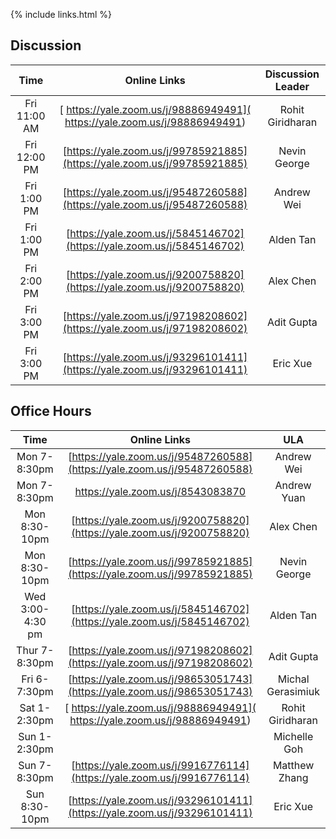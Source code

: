 {% include links.html %}

## Discussion

| Time         |   Online Links  |  Discussion Leader |
| :---:        |    :----:   |    :---:            |
| Fri 11:00 AM |      [ https://yale.zoom.us/j/98886949491]( https://yale.zoom.us/j/98886949491)       |  Rohit Giridharan  |
| Fri 12:00 PM |     [https://yale.zoom.us/j/99785921885](https://yale.zoom.us/j/99785921885)        |  Nevin George      |
| Fri  1:00 PM |      [https://yale.zoom.us/j/95487260588](https://yale.zoom.us/j/95487260588)       |  Andrew Wei        |
| Fri  1:00 PM |  [https://yale.zoom.us/j/5845146702](https://yale.zoom.us/j/5845146702)           |  Alden Tan         |
| Fri  2:00 PM |        [https://yale.zoom.us/j/9200758820](https://yale.zoom.us/j/9200758820)      |  Alex Chen         |
| Fri  3:00 PM |       [https://yale.zoom.us/j/97198208602](https://yale.zoom.us/j/97198208602)     |  Adit Gupta        |
| Fri  3:00 PM |         [https://yale.zoom.us/j/93296101411](https://yale.zoom.us/j/93296101411)    |  Eric Xue          |


## Office Hours

| Time          |   Online Links | ULA               |
| :---:         |    :----:   |    :---:            |
| Mon 7-8:30pm  |   [https://yale.zoom.us/j/95487260588](https://yale.zoom.us/j/95487260588)   |Andrew Wei        |
| Mon 7-8:30pm  |  https://yale.zoom.us/j/8543083870  |Andrew Yuan       |
| Mon 8:30-10pm |    [https://yale.zoom.us/j/9200758820](https://yale.zoom.us/j/9200758820)  |Alex Chen        |
| Mon 8:30-10pm |  [https://yale.zoom.us/j/99785921885](https://yale.zoom.us/j/99785921885)   |Nevin George |
| Wed 3:00-4:30 pm  |  [https://yale.zoom.us/j/5845146702](https://yale.zoom.us/j/5845146702)      |Alden Tan         |
| Thur 7-8:30pm |  [https://yale.zoom.us/j/97198208602](https://yale.zoom.us/j/97198208602)   |Adit Gupta     |
| Fri 6-7:30pm  | [https://yale.zoom.us/j/98653051743](https://yale.zoom.us/j/98653051743) |Michal Gerasimiuk |
| Sat 1-2:30pm  |   [ https://yale.zoom.us/j/98886949491]( https://yale.zoom.us/j/98886949491)   |Rohit Giridharan    |
| Sun 1-2:30pm  |     |Michelle Goh      |
| Sun 7-8:30pm  |  [https://yale.zoom.us/j/9916776114](https://yale.zoom.us/j/9916776114)  |Matthew Zhang    |
| Sun 8:30-10pm  |    [https://yale.zoom.us/j/93296101411](https://yale.zoom.us/j/93296101411)   |Eric Xue         |
